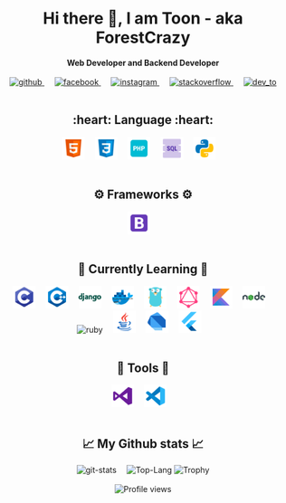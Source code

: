 <div align="center">
  <h1> Hi there 👋, I am Toon - aka ForestCrazy </h1>
  <b>Web Developer and Backend Developer</b>
  <br>
  <br>
  <a href="https://github.com/ForestCrazy">
    <img src='https://cdn.jsdelivr.net/npm/simple-icons@v3/icons/github.svg' alt='github' height='40'>
  </a> &emsp;
  <a href="https://www.facebook.com/profile.php?id=100010520769733">
    <img src='https://cdn.jsdelivr.net/npm/simple-icons@v3/icons/facebook.svg' alt='facebook' height='40'>
  </a> &emsp;
  <a href="https://www.instagram.com/fruitytime_th/">
    <img src='https://cdn.jsdelivr.net/npm/simple-icons@v3/icons/instagram.svg' alt='instagram' height='40'>
  </a> &emsp;
  <a href="https://stackoverflow.com/users/13245060">
    <img src='https://cdn.jsdelivr.net/npm/simple-icons@v3/icons/stackoverflow.svg' alt='stackoverflow' height='40'>
  </a> &emsp;
  <a href="https://dev.to/forestcrazy">
    <img src='https://cdn.jsdelivr.net/npm/simple-icons@v3/icons/dev-dot-to.svg' alt='dev_to' height='40'>
  </a>
</div>
<br>
<div align="center">
  <h2>:heart: Language :heart:</h2>
  <img src='https://github.com/forestcrazy/forestcrazy/blob/master/asset/icons8-html-5-48.png' alt='html5' height='40'>&emsp;
  <img src='https://github.com/forestcrazy/forestcrazy/blob/master/asset/icons8-css3-48.png' alt='css3' height='40'>&emsp;
  <img src='https://github.com/forestcrazy/forestcrazy/blob/master/asset/icons8-php-48.png' alt='php' height='40'>&emsp;
  <img src='https://github.com/forestcrazy/forestcrazy/blob/master/asset/icons8-sql-48.png' alt='sql' height='40'>&emsp;
  <img src='https://github.com/forestcrazy/forestcrazy/blob/master/asset/icons8-python-48.png' alt='python' height='40'>&emsp;
</div>
<br>
<div align="center">
  <h2>⚙️ Frameworks ⚙️</h2>
  <img src='https://github.com/forestcrazy/forestcrazy/blob/master/asset/icons8-bootstrap-48.png' alt='bootstrap' height='40'>&emsp;
</div>
<br>
<div align="center">
  <h2>📖 Currently Learning 📖</h2>
  <img src='https://github.com/forestcrazy/forestcrazy/blob/master/asset/icons8-c-programming-48.png' alt='c' height='40'>&emsp;
  <img src='https://github.com/forestcrazy/forestcrazy/blob/master/asset/icons8-c++-48.png' alt='c++' height='40'>&emsp;
  <img src='https://github.com/forestcrazy/forestcrazy/blob/master/asset/icons8-django-48.png' alt='django' height='40'>&emsp;
  <img src='https://github.com/forestcrazy/forestcrazy/blob/master/asset/icons8-docker-48.png' alt='docker' height='40'>&emsp;
  <img src='https://github.com/forestcrazy/forestcrazy/blob/master/asset/icons8-golang-48.png' alt='golang' height='40'>&emsp;
  <img src='https://github.com/forestcrazy/forestcrazy/blob/master/asset/icons8-graphql-48.png' alt='graphql' height='40'>&emsp;
  <img src='https://github.com/forestcrazy/forestcrazy/blob/master/asset/icons8-kotlin-48.png' alt='kotlin' height='40'>&emsp;
  <img src='https://github.com/forestcrazy/forestcrazy/blob/master/asset/icons8-nodejs-48.png' alt='nodejs' height='40'>&emsp;
  <img src='https://github.com/forestcrazy/forestcrazy/blob/master/asset/icons8-ruby-programming-48.png' alt='ruby' height='40'>&emsp;
  <img src='https://github.com/forestcrazy/forestcrazy/blob/master/asset/icons8-java-48.png' alt='java' height='40'>&emsp;
  <img src='https://github.com/forestcrazy/forestcrazy/blob/master/asset/icons8-dart-48.png' alt='dart' height='40'>&emsp;
  <img src='https://github.com/forestcrazy/forestcrazy/blob/master/asset/icons8-flutter-48.png' alt='flutter' height='40'>&emsp;
</div>
<br>
<div align="center">
  <h2>🧰 Tools 🧰</h2>
  <img src='https://github.com/forestcrazy/forestcrazy/blob/master/asset/icons8-visual-studio-48.png' alt='visual-studio' height='40'>&emsp;
  <img src='https://github.com/forestcrazy/forestcrazy/blob/master/asset/icons8-visual-studio-code-2019-48.png' alt='visual-studio-code-2019' height='40'>&emsp;
</div>
<br>
<div align="center">
  <h2>📈 My Github stats 📈</h2>
  <img src='https://github-readme-stats.vercel.app/api?username=forestcrazy&count_private=true&show_icons=true&theme=synthwave' alt='git-stats'>&emsp;
  <img src='https://github-readme-stats.vercel.app/api/top-langs/?username=ForestCrazy&theme=synthwave' alt='Top-Lang'>
  <img src='https://github-profile-trophy.vercel.app/?username=forestcrazy' alt='Trophy'>
  <br>
  <br>
  <img src="https://gpvc.arturio.dev/ForestCrazy" alt="Profile views">  
</div>
